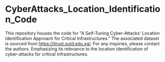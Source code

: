 # CyberAttacks_Location_Identification_Code
This repository houses the code for "A Self-Tuning Cyber-Attacks’ Location Identification Approach for Critical Infrastructures." The associated dataset is sourced from https://itrust.sutd.edu.sg/. For any inquiries, please contact the authors.
Emphasizing its relevance to the location identification of cyber-attacks for critical infrastructures. 

